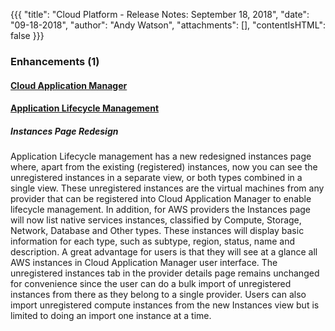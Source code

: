 {{{
"title": "Cloud Platform - Release Notes: September 18, 2018",
"date": "09-18-2018",
"author": "Andy Watson",
"attachments": [],
"contentIsHTML": false
}}}

### Enhancements (1)

#### [Cloud Application Manager](//www.ctl.io/cloud-application-manager/)

#### [Application Lifecycle Management](//www.ctl.io/cloud-application-manager/application-lifecycle-management/)

##### Instances Page Redesign

Application Lifecycle management has a new redesigned instances page where, apart from the existing (registered) instances, now you can see the unregistered instances in a separate view, or both types combined in a single view. These unregistered instances are the virtual machines from any provider that can be registered into Cloud Application Manager to enable lifecycle management. In addition, for AWS providers the Instances page will now list native services instances, classified by Compute, Storage, Network, Database and Other types. These instances will display basic information for each type, such as subtype, region, status, name and description. A great advantage for users is that they will see at a glance all AWS instances in Cloud Application Manager user interface.
The unregistered instances tab in the provider details page remains unchanged for convenience since the user can do a bulk import of unregistered instances from there as they belong to a single provider. Users can also import unregistered compute instances from the new Instances view but is limited to doing an import one instance at a time.
